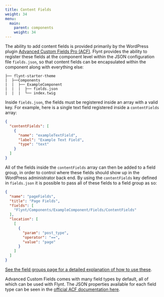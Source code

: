 ```yaml
---
title: Content Fields
weight: 34
menu:
  main:
    parent: components
    weight: 34
---
```


The ability to add content fields is provided primarily by the WordPress plugin [Advanced Custom Fields Pro (ACF)](https://www.advancedcustomfields.com/pro/). Flynt provides the ability to register these fields at the component level within the JSON configuration file `fields.json`, so that content fields can be encapsulated within the component along with everything else:

```
├── flynt-starter-theme
|  ├──Components
|  |  ├── ExampleComponent
|  |  |  ├── fields.json
|  |  |  └── index.twig
```

Inside `fields.json`, the fields must be registered inside an array with a valid key. For example, here is a single text field registered inside a `contentFields` array:

```json
{
  "contentFields": [
    {
      "name": "exampleTextField",
      "label": "Example Text Field",
      "type": "text"
    }
  ]
}
```

All of the fields inside the `contentFields` array can then be added to a field group, in order to control where these fields should show up in the WordPress administrator back end. By using the `contentFields` key defined in `fields.json` it is possible to pass all of these fields to a field group as so:

```json
{
  "name": "pageFields",
  "title": "Page Fields",
  "fields": [
    "Flynt/Components/ExampleComponent/Fields/ContentFields"
  ],
  "location": [
    [
      {
        "param": "post_type",
        "operator": "==",
        "value": "page"
      }
    ]
  ]
}
```

[See the field groups page for a detailed explanation of how to use these](/documentation/configuration/field-groups).

Advanced Custom Fields comes with many field types by default, all of which can be used with Flynt. The JSON properties available for each field type can be seen in the [official ACF documentation here](https://www.advancedcustomfields.com/resources/register-fields-via-php/#field-settings). 
